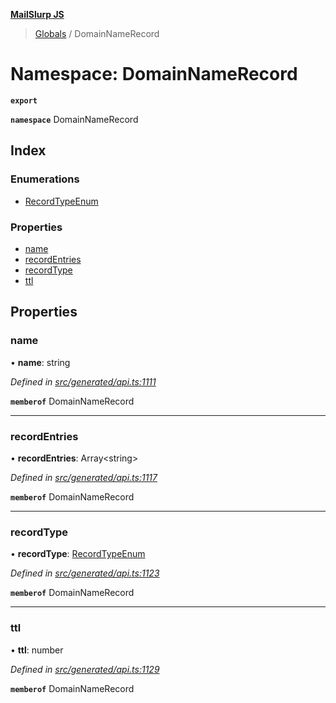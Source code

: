 **[MailSlurp JS](../README.md)**

> [Globals](../README.md) / DomainNameRecord

# Namespace: DomainNameRecord

**`export`** 

**`namespace`** DomainNameRecord

## Index

### Enumerations

* [RecordTypeEnum](../enums/domainnamerecord.recordtypeenum.md)

### Properties

* [name](domainnamerecord.md#name)
* [recordEntries](domainnamerecord.md#recordentries)
* [recordType](domainnamerecord.md#recordtype)
* [ttl](domainnamerecord.md#ttl)

## Properties

### name

•  **name**: string

*Defined in [src/generated/api.ts:1111](https://github.com/mailslurp/mailslurp-client/blob/359c034/src/generated/api.ts#L1111)*

**`memberof`** DomainNameRecord

___

### recordEntries

•  **recordEntries**: Array\<string>

*Defined in [src/generated/api.ts:1117](https://github.com/mailslurp/mailslurp-client/blob/359c034/src/generated/api.ts#L1117)*

**`memberof`** DomainNameRecord

___

### recordType

•  **recordType**: [RecordTypeEnum](../enums/domainnamerecord.recordtypeenum.md)

*Defined in [src/generated/api.ts:1123](https://github.com/mailslurp/mailslurp-client/blob/359c034/src/generated/api.ts#L1123)*

**`memberof`** DomainNameRecord

___

### ttl

•  **ttl**: number

*Defined in [src/generated/api.ts:1129](https://github.com/mailslurp/mailslurp-client/blob/359c034/src/generated/api.ts#L1129)*

**`memberof`** DomainNameRecord
